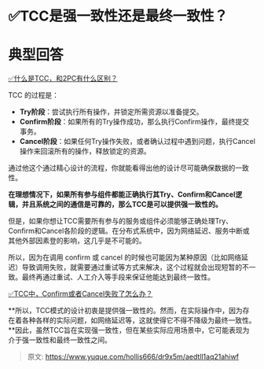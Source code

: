 # ✅TCC是强一致性还是最终一致性？


# 典型回答

[✅什么是TCC，和2PC有什么区别？](https://www.yuque.com/hollis666/dr9x5m/xhvbak3ouy6xqiml?view=doc_embed)

TCC 的过程是：

- **Try阶段**：尝试执行所有操作，并锁定所需资源以准备提交。
- **Confirm阶段**：如果所有的Try操作成功，那么执行Confirm操作，最终提交事务。
- **Cancel阶段**：如果任何Try操作失败，或者确认过程中遇到问题，执行Cancel操作来回滚所有的操作，释放锁定的资源。

通过他这个通过精心设计的流程，你就能看得出他的设计尽可能确保数据的一致性。

**在理想情况下，如果所有参与组件都能正确执行其Try、Confirm和Cancel逻辑，并且系统之间的通信是可靠的，那么TCC是可以提供强一致性的。**

但是，如果你想让TCC需要所有参与的服务或组件必须能够正确处理Try、Confirm和Cancel各阶段的逻辑。在分布式系统中，因为网络延迟、服务中断或其他外部因素登的影响，这几乎是不可能的。

所以，因为在调用 confirm 或 cancel 的时候也可能因为某种原因（比如网络延迟）导致调用失败，就需要通过重试等方式来解决，这个过程就会出现短暂的不一致。最终再通过重试、人工介入等手段来保证他能达到最终一致性。

[✅TCC中，Confirm或者Cancel失败了怎么办？](https://www.yuque.com/hollis666/dr9x5m/xnvn2of7pmd005no?view=doc_embed)

**所以，TCC模式的设计初衷是提供强一致性的。然而，在实际操作中，因为存在着各种各样的实际问题，如网络延迟等，这就使得它不得不降级为最终一致性。**因此，虽然TCC旨在实现强一致性，但在某些实际应用场景中，它可能表现为介于强一致性和最终一致性之间。


> 原文: <https://www.yuque.com/hollis666/dr9x5m/aedtll1aq21ahiwf>